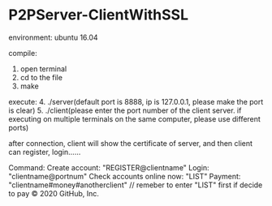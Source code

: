 # P2PServer-ClientWithSSL

environment:
ubuntu 16.04

compile: 
1. open terminal
2. cd to the file
3. make

execute:
4. ./server(default port is 8888, ip is 127.0.0.1, please make the port is clear)
5. ./client(please enter the port number of the client server. if executing on multiple terminals on the same computer, please use different ports)

after connection, client will show the certificate of server, and then client can register, login......

Command:
Create account:
"REGISTER@clientname"
Login:
"clientname@portnum"
Check accounts online now:
"LIST"
Payment:
"clientname#money#anotherclient"
// remeber to enter "LIST" first if decide to pay
© 2020 GitHub, Inc.
